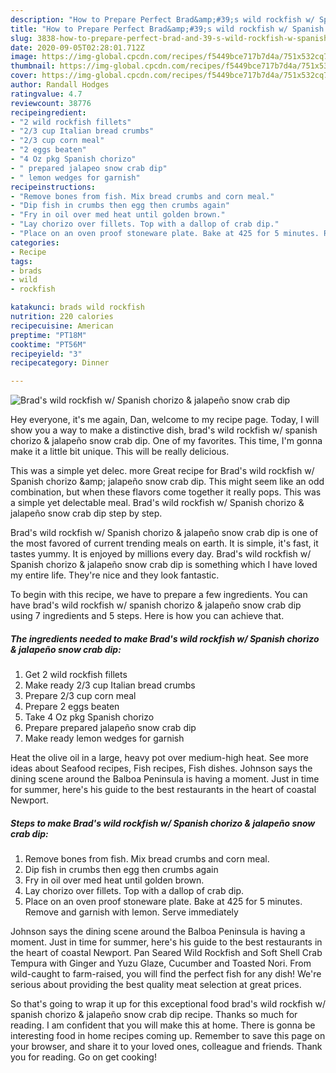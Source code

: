 ```yaml
---
description: "How to Prepare Perfect Brad&amp;#39;s wild rockfish w/ Spanish chorizo &amp;amp; jalapeño snow crab dip"
title: "How to Prepare Perfect Brad&amp;#39;s wild rockfish w/ Spanish chorizo &amp;amp; jalapeño snow crab dip"
slug: 3838-how-to-prepare-perfect-brad-and-39-s-wild-rockfish-w-spanish-chorizo-and-amp-jalapeno-snow-crab-dip
date: 2020-09-05T02:28:01.712Z
image: https://img-global.cpcdn.com/recipes/f5449bce717b7d4a/751x532cq70/brads-wild-rockfish-w-spanish-chorizo-jalapeno-snow-crab-dip-recipe-main-photo.jpg
thumbnail: https://img-global.cpcdn.com/recipes/f5449bce717b7d4a/751x532cq70/brads-wild-rockfish-w-spanish-chorizo-jalapeno-snow-crab-dip-recipe-main-photo.jpg
cover: https://img-global.cpcdn.com/recipes/f5449bce717b7d4a/751x532cq70/brads-wild-rockfish-w-spanish-chorizo-jalapeno-snow-crab-dip-recipe-main-photo.jpg
author: Randall Hodges
ratingvalue: 4.7
reviewcount: 38776
recipeingredient:
- "2 wild rockfish fillets"
- "2/3 cup Italian bread crumbs"
- "2/3 cup corn meal"
- "2 eggs beaten"
- "4 Oz pkg Spanish chorizo"
- " prepared jalapeo snow crab dip"
- " lemon wedges for garnish"
recipeinstructions:
- "Remove bones from fish. Mix bread crumbs and corn meal."
- "Dip fish in crumbs then egg then crumbs again"
- "Fry in oil over med heat until golden brown."
- "Lay chorizo over fillets. Top with a dallop of crab dip."
- "Place on an oven proof stoneware plate. Bake at 425 for 5 minutes. Remove and garnish with lemon. Serve immediately"
categories:
- Recipe
tags:
- brads
- wild
- rockfish

katakunci: brads wild rockfish 
nutrition: 220 calories
recipecuisine: American
preptime: "PT18M"
cooktime: "PT56M"
recipeyield: "3"
recipecategory: Dinner

---
```



![Brad&#39;s wild rockfish w/ Spanish chorizo &amp; jalapeño snow crab dip](https://img-global.cpcdn.com/recipes/f5449bce717b7d4a/751x532cq70/brads-wild-rockfish-w-spanish-chorizo-jalapeno-snow-crab-dip-recipe-main-photo.jpg)

Hey everyone, it's me again, Dan, welcome to my recipe page. Today, I will show you a way to make a distinctive dish, brad&#39;s wild rockfish w/ spanish chorizo &amp; jalapeño snow crab dip. One of my favorites. This time, I'm gonna make it a little bit unique. This will be really delicious.

This was a simple yet delec. more Great recipe for Brad&#39;s wild rockfish w/ Spanish chorizo &amp;amp; jalapeño snow crab dip. This might seem like an odd combination, but when these flavors come together it really pops. This was a simple yet delectable meal. Brad&#39;s wild rockfish w/ Spanish chorizo &amp; jalapeño snow crab dip step by step.

Brad&#39;s wild rockfish w/ Spanish chorizo &amp; jalapeño snow crab dip is one of the most favored of current trending meals on earth. It is simple, it's fast, it tastes yummy. It is enjoyed by millions every day. Brad&#39;s wild rockfish w/ Spanish chorizo &amp; jalapeño snow crab dip is something which I have loved my entire life. They're nice and they look fantastic.


To begin with this recipe, we have to prepare a few ingredients. You can have brad&#39;s wild rockfish w/ spanish chorizo &amp; jalapeño snow crab dip using 7 ingredients and 5 steps. Here is how you can achieve that.

<!--inarticleads1-->

##### The ingredients needed to make Brad&#39;s wild rockfish w/ Spanish chorizo &amp; jalapeño snow crab dip:

1. Get 2 wild rockfish fillets
1. Make ready 2/3 cup Italian bread crumbs
1. Prepare 2/3 cup corn meal
1. Prepare 2 eggs beaten
1. Take 4 Oz pkg Spanish chorizo
1. Prepare  prepared jalapeño snow crab dip
1. Make ready  lemon wedges for garnish


Heat the olive oil in a large, heavy pot over medium-high heat. See more ideas about Seafood recipes, Fish recipes, Fish dishes. Johnson says the dining scene around the Balboa Peninsula is having a moment. Just in time for summer, here&#39;s his guide to the best restaurants in the heart of coastal Newport. 

<!--inarticleads2-->

##### Steps to make Brad&#39;s wild rockfish w/ Spanish chorizo &amp; jalapeño snow crab dip:

1. Remove bones from fish. Mix bread crumbs and corn meal.
1. Dip fish in crumbs then egg then crumbs again
1. Fry in oil over med heat until golden brown.
1. Lay chorizo over fillets. Top with a dallop of crab dip.
1. Place on an oven proof stoneware plate. Bake at 425 for 5 minutes. Remove and garnish with lemon. Serve immediately


Johnson says the dining scene around the Balboa Peninsula is having a moment. Just in time for summer, here&#39;s his guide to the best restaurants in the heart of coastal Newport. Pan Seared Wild Rockfish and Soft Shell Crab Tempura with Ginger and Yuzu Glaze, Cucumber and Toasted Nori. From wild-caught to farm-raised, you will find the perfect fish for any dish! We&#39;re serious about providing the best quality meat selection at great prices. 

So that's going to wrap it up for this exceptional food brad&#39;s wild rockfish w/ spanish chorizo &amp; jalapeño snow crab dip recipe. Thanks so much for reading. I am confident that you will make this at home. There is gonna be interesting food in home recipes coming up. Remember to save this page on your browser, and share it to your loved ones, colleague and friends. Thank you for reading. Go on get cooking!
